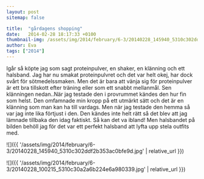 ```yaml
---
layout: post
sitemap: false

title:  "gårdagens shopping"
date:   2014-02-28 18:17:33 +0100
thumbnail-img: /assets/img/2014/february/6-3/20140228_145940_5310c302ddf2b353ac0bfe9d.jpg
author: Eva
tags: ["2014"]
---
```


Igår så köpte jag som sagt proteinpulver, en shaker, en klänning och ett halsband.  Jag har nu smakat proteinpulvret och det var helt okej, har dock svårt för sötmedelssmaken. Men det är bara att vänja sig för proteinpulver är ett bra tillskott efter träning eller som ett snabbt mellanmål. Sen klänningen nedan..När jag testade den i provrummet kändes den hur fin som helst.  Den omfamnade min kropp på ett utmärkt sätt och det är en klänning som man kan ha till vardags. Men när jag testade den hemma så var jag inte lika förtjust i den. Den kändes inte helt rätt så det blev att jag lämnade tillbaka den idag faktiskt. Så kan det va ibland! Men halsbandet på bilden behöll jag för det var ett perfekt halsband att lyfta upp stela outfits med.

![]({{ '/assets/img/2014/february/6-3/20140228_145940_5310c302ddf2b353ac0bfe9d.jpg'  | relative_url }})

![]({{ '/assets/img/2014/february/6-3/20140228_100215_5310c30a2a6b224e6a980339.jpg'  | relative_url }})

